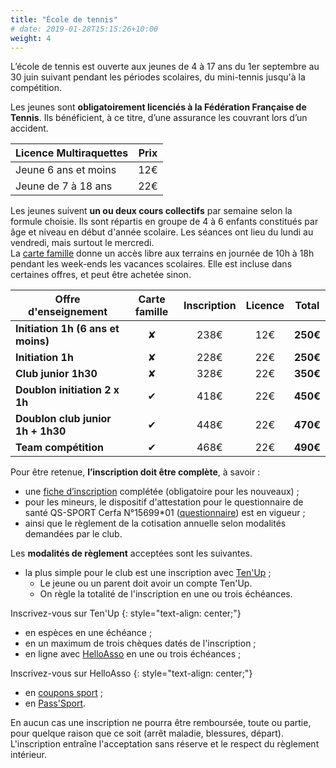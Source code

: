 ```yaml
---
title: "École de tennis"
# date: 2019-01-28T15:15:26+10:00
weight: 4
---
```

L’école de tennis est ouverte aux jeunes de 4 à 17 ans du 1er septembre au 30 juin suivant pendant les périodes scolaires, du mini-tennis jusqu'à la compétition.
<!--more-->

Les jeunes sont **obligatoirement licenciés à la Fédération Française de Tennis**.
Ils bénéficient, à ce titre, d’une assurance les couvrant lors d’un accident.

| Licence Multiraquettes | Prix |
|------------------------|:----:|
| Jeune 6 ans et moins   | 12€  |
| Jeune de 7 à 18 ans    | 22€  |

Les jeunes suivent **un ou deux cours collectifs** par semaine selon la formule choisie.
Ils sont répartis en groupe de 4 à 6 enfants constitués par âge et niveau en début d'année scolaire.
Les séances ont lieu du lundi au vendredi, mais surtout le mercredi.\
La [carte famille](/services/adhesion/) donne un accès libre aux terrains en journée de 10h à 18h pendant les week-ends les vacances scolaires.
Elle est incluse dans certaines offres, et peut être achetée sinon.

| Offre d'enseignement             | Carte famille | Inscription | Licence | Total    |
|------------------------------------|:-------------:|:-----------:|:-------:|:--------:|
| **Initiation 1h (6 ans et moins)** | &#10008;      | 238€        | 12€     | **250€** |
| **Initiation 1h**                  | &#10008;      | 228€        | 22€     | **250€** |
| **Club junior 1h30**               | &#10008;      | 328€        | 22€     | **350€** |
| **Doublon initiation 2 x 1h**      | &#10004;      | 418€        | 22€     | **450€** |
| **Doublon club junior 1h + 1h30**  | &#10004;      | 448€        | 22€     | **470€** |
| **Team compétition**               | &#10004;      | 468€        | 22€     | **490€** |




Pour être retenue, **l’inscription doit être complète**, à savoir :
- une [fiche d’inscription](/assets/ecole-de-tennis/TCG-Fiche-Inscription-Ecole.pdf) complétée (obligatoire pour les nouveaux) ;
- pour les mineurs, le dispositif d'attestation pour le questionnaire de santé QS-SPORT Cerfa N°15699*01 ([questionnaire](/assets/ecole-de-tennis/attestation-ou-certificat-medical.pdf)) est en vigueur ;
- ainsi que le règlement de la cotisation annuelle selon modalités demandées par le club.



Les **modalités de règlement** acceptées sont les suivantes.

- la plus simple pour le club est une inscription avec [Ten'Up](https://tenup.fft.fr/club/62060274/offres) ;
  - Le jeune ou un parent doit avoir un compte Ten'Up.
  - On règle la totalité de l'inscription en une ou trois échéances.

<a class="button button-primary" style="text-decoration: none; text-align: center" href="https://tenup.fft.fr/club/62060274/offres">Inscrivez-vous sur Ten'Up</a>
{: style="text-align: center;"}

- en espèces en une échéance ;
- en un maximum de trois chèques datés de l'inscription ;
- en ligne avec [HelloAsso](https://www.helloasso.com/associations/tennis-club-gorbella/adhesions/ecole-de-tennis) en une ou trois échéances ;

<a class="button button-primary" style="text-decoration: none; text-align: center" href="https://www.helloasso.com/associations/tennis-club-gorbella/adhesions/ecole-de-tennis">Inscrivez-vous sur HelloAsso</a>
{: style="text-align: center;"}

- en [coupons sport](https://coupons-sport.nice.fr/fr) ;
- en [Pass'Sport](https://pass.sports.gouv.fr/).

En aucun cas une inscription ne pourra être remboursée, toute ou partie, pour quelque raison que ce soit (arrêt maladie, blessures, départ).
L'inscription entraîne l'acceptation sans réserve et le respect du règlement intérieur.
